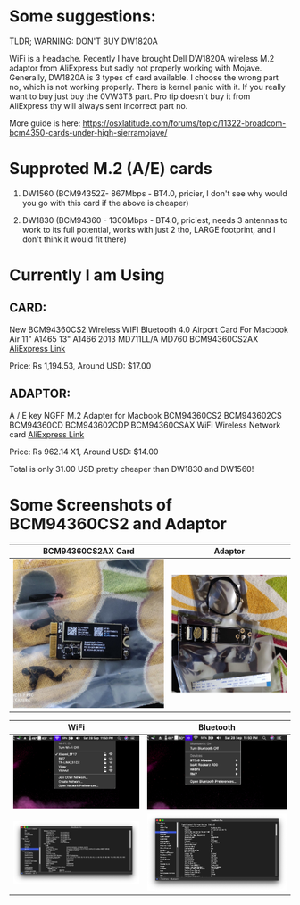 # Some suggestions:

TLDR; WARNING: DON'T BUY DW1820A

WiFi is a headache. Recently I have brought Dell DW1820A wireless M.2 adaptor from AliExpress but sadly not properly working with Mojave. Generally, DW1820A is 3 types of card available. I choose the wrong part no, which is not working properly. There is kernel panic with it. If you really want to buy just buy the 0VW3T3 part. Pro tip doesn't buy it from AliExpress thy will always sent incorrect part no.

 More guide is here: https://osxlatitude.com/forums/topic/11322-broadcom-bcm4350-cards-under-high-sierramojave/


# Supproted M.2 (A/E) cards
1. DW1560 (BCM94352Z- 867Mbps - BT4.0, pricier, I don't see why would you go with this card if the above is cheaper)

2. DW1830 (BCM94360 - 1300Mbps - BT4.0, priciest, needs 3 antennas to work to its full potential, works with just 2 tho, LARGE footprint, and I don't think it would fit there)

# Currently I am Using
## CARD: 
New BCM94360CS2 Wireless WIFI Bluetooth 4.0 Airport Card For Macbook Air 11" A1465 13" A1466 2013 MD711LL/A MD760 BCM94360CS2AX
[AliExpress Link](https://www.aliexpress.com/item/32767593738.html)

Price: Rs 1,194.53, Around USD: $17.00

## ADAPTOR: 
A / E key NGFF M.2 Adapter for Macbook BCM94360CS2 BCM943602CS BCM94360CD BCM943602CDP BCM94360CSAX WiFi Wireless Network card
[AliExpress Link](https://www.aliexpress.com/item/4000024226296.html)

Price: Rs 962.14 X1, Around USD: $14.00

Total is only 31.00 USD pretty cheaper than DW1830 and DW1560!


# Some Screenshots of BCM94360CS2 and Adaptor


BCM94360CS2AX Card           |  Adaptor
:-------------------------:|:-------------------------:
![alt text](/assets/Screenshots/wifi_card.jpg)  |  ![alt text](/assets/Screenshots/wifi_adaptor.jpg)


WiFi           |  Bluetooth
:-------------------------:|:-------------------------:
![alt text](/assets/Screenshots/wifi_list.png)  |  ![alt text](/assets/Screenshots/ble_list.png)
![alt text](/assets/Screenshots/wifi_info.png)  |  ![alt text](/assets/Screenshots/ble_info.png)
